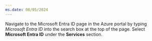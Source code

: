 ```yaml
---
ms.date: 08/05/2024
---
```

Navigate to the Microsoft Entra ID page in the Azure portal by typing *Microsoft Entra ID* into the search box at the top of the page. Select **Microsoft Entra ID** under the **Services** section.
